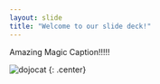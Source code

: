 ```yaml
---
layout: slide
title: "Welcome to our slide deck!"
---
```


Amazing Magic Caption!!!!!

![dojocat](https://octodex.github.com/images/dojocat.jpg)
{: .center}
